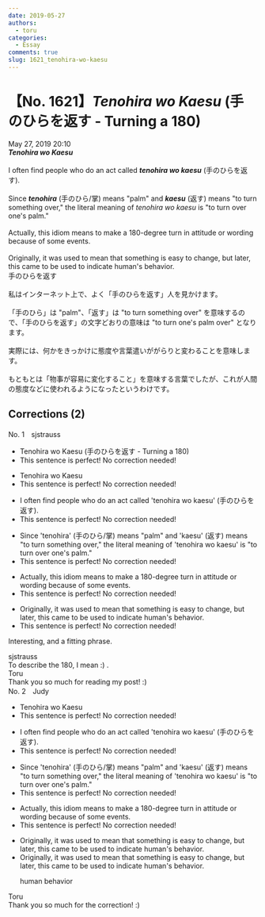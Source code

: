 ```yaml
---
date: 2019-05-27
authors:
  - toru
categories:
  - Essay
comments: true
slug: 1621_tenohira-wo-kaesu
---
```


# 【No. 1621】<strong><em>Tenohira wo Kaesu</strong></em> (手のひらを返す - Turning a 180)
<div class="date">May 27, 2019 20:10</div>
<div id="post"><div id="body_show_ori">
<strong><em>Tenohira wo Kaesu</strong></em><br/><br/>I often find people who do an act called <strong><em>tenohira wo kaesu</em></strong> (手のひらを返す).<br/><br/>Since <strong><em>tenohira</em></strong> (手のひら/掌) means "palm" and <strong><em>kaesu</em></strong> (返す) means "to turn something over," the literal meaning of <em>tenohira wo kaesu</em> is "to turn over one's palm."<br/><br/>Actually, this idiom means to make a 180-degree turn in attitude or wording because of some events.<br/><br/>Originally, it was used to mean that something is easy to change, but later, this came to be used to indicate human's behavior.
</div></div>

<!-- more -->

<div id="post_ja"><div id="body_show_mo">
手のひらを返す<br/><br/>私はインターネット上で、よく「手のひらを返す」人を見かけます。<br/><br/>「手のひら」は "palm"、「返す」は "to turn something over" を意味するので、「手のひらを返す」の文字どおりの意味は "to turn one's palm over" となります。<br/><br/>実際には、何かをきっかけに態度や言葉遣いががらりと変わることを意味します。<br/><br/>もともとは「物事が容易に変化すること」を意味する言葉でしたが、これが人間の態度などに使われるようになったというわけです。
</div></div>

## Corrections (2)
<div id="block"><div class="first_name"> No. 1　<span class="just_name">sjstrauss</span></div><div id="block2">
<ul class="correction_field">
<li class="incorrect">Tenohira wo Kaesu (手のひらを返す - Turning a 180)</li>
<li class="corrected perfect">This sentence is perfect! No correction needed!</li>
</ul>
<ul class="correction_field">
<li class="incorrect">Tenohira wo Kaesu</li>
<li class="corrected perfect">This sentence is perfect! No correction needed!</li>
</ul>
<ul class="correction_field">
<li class="incorrect">I often find people who do an act called 'tenohira wo kaesu' (手のひらを返す).</li>
<li class="corrected perfect">This sentence is perfect! No correction needed!</li>
</ul>
<ul class="correction_field">
<li class="incorrect">Since 'tenohira' (手のひら/掌) means "palm" and 'kaesu' (返す) means "to turn something over," the literal meaning of 'tenohira wo kaesu' is "to turn over one's palm."</li>
<li class="corrected perfect">This sentence is perfect! No correction needed!</li>
</ul>
<ul class="correction_field">
<li class="incorrect">Actually, this idiom means to make a 180-degree turn in attitude or wording because of some events.</li>
<li class="corrected perfect">This sentence is perfect! No correction needed!</li>
</ul>
<ul class="correction_field">
<li class="incorrect">Originally, it was used to mean that something is easy to change, but later, this came to be used to indicate human's behavior.</li>
<li class="corrected perfect">This sentence is perfect! No correction needed!</li>
</ul>
<p class="comment_small">
 Interesting, and a fitting phrase.
</p>

</div><div class="name"><span class="just_name">sjstrauss</span><br>
To describe the 180, I mean :) .
</div>
<div class="name"><span class="just_name">Toru</span><br>
Thank you so much for reading my post! :)
</div>
</div>
<div id="block"><div class="first_name"> No. 2　<span class="just_name">Judy</span></div><div id="block2">
<ul class="correction_field">
<li class="incorrect">Tenohira wo Kaesu</li>
<li class="corrected perfect">This sentence is perfect! No correction needed!</li>
</ul>
<ul class="correction_field">
<li class="incorrect">I often find people who do an act called 'tenohira wo kaesu' (手のひらを返す).</li>
<li class="corrected perfect">This sentence is perfect! No correction needed!</li>
</ul>
<ul class="correction_field">
<li class="incorrect">Since 'tenohira' (手のひら/掌) means "palm" and 'kaesu' (返す) means "to turn something over," the literal meaning of 'tenohira wo kaesu' is "to turn over one's palm."</li>
<li class="corrected perfect">This sentence is perfect! No correction needed!</li>
</ul>
<ul class="correction_field">
<li class="incorrect">Actually, this idiom means to make a 180-degree turn in attitude or wording because of some events.</li>
<li class="corrected perfect">This sentence is perfect! No correction needed!</li>
</ul>
<ul class="correction_field">
<li class="incorrect">Originally, it was used to mean that something is easy to change, but later, this came to be used to indicate human's behavior.</li>
<li class="corrected correct">
Originally, it was used to mean that something is easy to change, but later, this came to be used to indicate human<span class="sline">'s</span> behavior.
<p class="correction_comment">human behavior</p>
</li>
</ul>
</div><div class="name"><span class="just_name">Toru</span><br>
Thank you so much for the correction! :)
</div>
</div>
